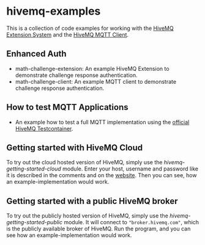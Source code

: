 # hivemq-examples
This is a collection of code examples for working with the 
[HiveMQ Extension System](https://www.hivemq.com/docs/4.2/extensions/introduction.html)
and the [HiveMQ MQTT Client](https://github.com/hivemq/hivemq-mqtt-client).

## Enhanced Auth
* math-challenge-extension: An example HiveMQ Extension to demonstrate challenge response authentication.
* math-challenge-client: An example MQTT client to demonstrate  challenge response authentication.

## How to test MQTT Applications
* An example how to test a full MQTT implementation using the [official HiveMQ Testcontainer](https://github.com/hivemq/hivemq-testcontainer).

## Getting started with HiveMQ Cloud
To try out the cloud hosted version of HiveMQ, simply use the *hivemq-getting-started-cloud* module.
Enter your host, username and password like it is described in the comments and on the [website](https://www.hivemq.com/blog/how-to-get-started-with-mqtt/).
Then you can see, how an example-implementation would work.

## Getting started with a public HiveMQ broker
To try out the publicly hosted version of HiveMQ, simply use the *hivemq-getting-started-public* module.
It will connect to `"broker.hivemq.com"`, which is the publicly available broker of HiveMQ.
Run the program, and you can see how an example-implementation would work.
